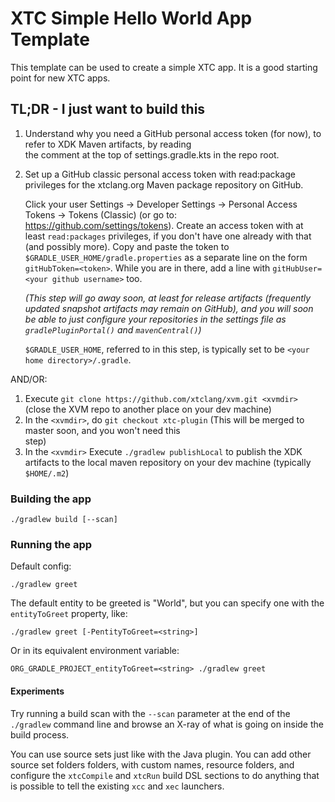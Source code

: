 # XTC Simple Hello World App Template

This template can be used to create a simple XTC app. It is a good starting point for new XTC apps.

## TL;DR - I just want to build this

1) Understand why you need a GitHub personal access token (for now), to refer to XDK Maven artifacts, by reading   
   the comment at the top of settings.gradle.kts in the repo root.
2) Set up a GitHub classic personal access token with read:package privileges for the xtclang.org Maven
   package repository on GitHub.
   
   Click your user Settings -> Developer Settings -> Personal Access Tokens -> Tokens (Classic) (or go 
   to: https://github.com/settings/tokens). Create an access token with at least `read:packages` privileges,
   if you don't have one already with that (and possibly more). Copy and paste the token to
   `$GRADLE_USER_HOME/gradle.properties` as a separate line on the form `gitHubToken=<token>`. While you are 
   in there, add a line with `gitHubUser=<your github username>` too. 

   *(This step will go away soon, at least for release artifacts (frequently updated snapshot artifacts may
    remain on GitHub), and you will soon be able to just configure your repositories in the settings file as
   `gradlePluginPortal()` and `mavenCentral()`)*

   `$GRADLE_USER_HOME`, referred to in this step, is typically set to be `<your home directory>/.gradle`.

AND/OR:

1) Execute `git clone https://github.com/xtclang/xvm.git <xvmdir>` (close the XVM repo to another place on 
   your dev machine)
2) In the `<xvmdir>`, do `git checkout xtc-plugin` (This will be merged to master soon, and you won't need this  
   step)
3) In the `<xvmdir>` Execute `./gradlew publishLocal` to publish the XDK artifacts to the local maven repository
   on your dev machine (typically `$HOME/.m2`)

### Building the app

```
./gradlew build [--scan]
```

### Running the app 

Default config:
```
./gradlew greet 
```

The default entity to be greeted is "World", but you can specify one with the `entityToGreet`
property, like:

```
./gradlew greet [-PentityToGreet=<string>]
```

Or in its equivalent environment variable:

```
ORG_GRADLE_PROJECT_entityToGreet=<string> ./gradlew greet
```

#### Experiments

Try running a build scan with the `--scan` parameter at the end of the `./gradlew` command line and
browse an X-ray of what is going on inside the build process.

You can use source sets just like with the Java plugin. You can add other source set folders folders, 
with custom names, resource folders, and configure the `xtcCompile` and `xtcRun` build DSL sections
to do anything  that is possible to tell the existing `xcc` and `xec` launchers.
